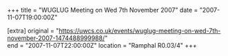 +++
title = "WUGLUG Meeting on Wed 7th November 2007"
date = "2007-11-07T19:00:00Z"

[extra]
original = "https://uwcs.co.uk/events/wuglug-meeting-on-wed-7th-november-2007-1474488999988/"    
end = "2007-11-07T22:00:00Z"
location = "Ramphal R0.03/4"
+++



